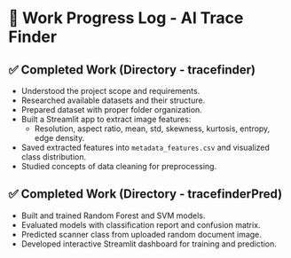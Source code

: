 # 📝 Work Progress Log - AI Trace Finder

## ✅ Completed Work (Directory - tracefinder)
- Understood the project scope and requirements.  
- Researched available datasets and their structure.  
- Prepared dataset with proper folder organization.  
- Built a Streamlit app to extract image features:
  - Resolution, aspect ratio, mean, std, skewness, kurtosis, entropy, edge density.  
- Saved extracted features into `metadata_features.csv` and visualized class distribution.  
- Studied concepts of data cleaning for preprocessing.  

## ✅ Completed Work (Directory - tracefinderPred)
- Built and trained Random Forest and SVM models.
- Evaluated models with classification report and confusion matrix.
- Predicted scanner class from uploaded random document image.
- Developed interactive Streamlit dashboard for training and prediction.
